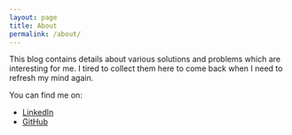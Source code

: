 ```yaml
---
layout: page
title: About
permalink: /about/
---
```


This blog contains details about various solutions and problems which are interesting for me. I tired to collect them here to come back when I need to refresh my mind again.

You can find me on:
* [LinkedIn](https://www.linkedin.com/in/sozinov/)
* [GitHub](https://github.com/212850a)

